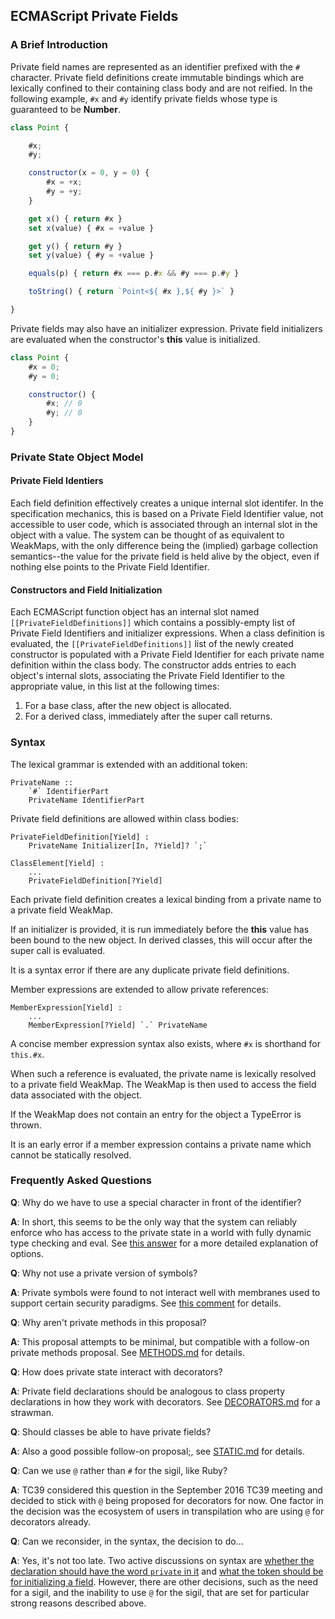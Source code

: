 ## ECMAScript Private Fields

### A Brief Introduction

Private field names are represented as an identifier prefixed with the `#` character.  Private field definitions create immutable bindings which are lexically confined to their containing class body and are not reified.  In the following example, `#x` and `#y` identify private fields whose type is guaranteed to be **Number**.

```js
class Point {

    #x;
    #y;

    constructor(x = 0, y = 0) {
        #x = +x;
        #y = +y;
    }

    get x() { return #x }
    set x(value) { #x = +value }

    get y() { return #y }
    set y(value) { #y = +value }

    equals(p) { return #x === p.#x && #y === p.#y }

    toString() { return `Point<${ #x },${ #y }>` }

}
```

Private fields may also have an initializer expression.  Private field initializers are evaluated when the constructor's **this** value is initialized.

```js
class Point {
    #x = 0;
    #y = 0;

    constructor() {
        #x; // 0
        #y; // 0
    }
}
```

### Private State Object Model

#### Private Field Identiers

Each field definition effectively creates a unique internal slot identifer. In the specification mechanics, this is based on a Private Field Identifier value, not accessible to user code, which is associated through an internal slot in the object with a value. The system can be thought of as equivalent to WeakMaps, with the only difference being the (implied) garbage collection semantics--the value for the private field is held alive by the object, even if nothing else points to the Private Field Identifier.

#### Constructors and Field Initialization

Each ECMAScript function object has an internal slot named `[[PrivateFieldDefinitions]]` which contains a possibly-empty list of Private Field Identifiers and initializer expressions.  When a class definition is evaluated, the `[[PrivateFieldDefinitions]]` list of the newly created constructor is populated with a Private Field Identifier for each private name definition within the class body.  The constructor adds entries to each object's internal slots, associating the Private Field Identifier to the appropriate value, in this list at the following times:

1. For a base class, after the new object is allocated.
1. For a derived class, immediately after the super call returns.

### Syntax

The lexical grammar is extended with an additional token:

```
PrivateName ::
    `#` IdentifierPart
    PrivateName IdentifierPart
```

Private field definitions are allowed within class bodies:

```
PrivateFieldDefinition[Yield] :
    PrivateName Initializer[In, ?Yield]? `;`

ClassElement[Yield] :
    ...
    PrivateFieldDefinition[?Yield]
```

Each private field definition creates a lexical binding from a private name to a private field WeakMap.

If an initializer is provided, it is run immediately before the **this** value has been bound to the new object.  In derived classes, this will occur after the super call is evaluated.

It is a syntax error if there are any duplicate private field definitions.

Member expressions are extended to allow private references:

```
MemberExpression[Yield] :
    ...
    MemberExpression[?Yield] `.` PrivateName
```

A concise member expression syntax also exists, where `#x` is shorthand for `this.#x`.

When such a reference is evaluated, the private name is lexically resolved to a private field WeakMap.  The WeakMap is then used to access the field data associated with the object.

If the WeakMap does not contain an entry for the object a TypeError is thrown.

It is an early error if a member expression contains a private name which cannot be statically resolved.

### Frequently Asked Questions ###

**Q**: Why do we have to use a special character in front of the identifier?

**A**: In short, this seems to be the only way that the system can reliably enforce who has access to the private state in a world with fully dynamic type checking and eval. See [this answer](https://github.com/tc39/proposal-private-fields/issues/14#issuecomment-153050837) for a more detailed explanation of options.

**Q**: Why not use a private version of symbols?

**A**: Private symbols were found to not interact well with membranes used to support certain security paradigms. See [this comment](https://github.com/zenparsing/es-abstract-refs/issues/11#issuecomment-65723350) for details.

**Q**: Why aren't private methods in this proposal?

**A**: This proposal attempts to be minimal, but compatible with a follow-on private methods proposal. See [METHODS.md](https://github.com/tc39/proposal-private-fields/blob/master/METHODS.md) for details.

**Q**: How does private state interact with decorators?

**A**: Private field declarations should be analogous to class property declarations in how they work with decorators. See [DECORATORS.md](https://github.com/tc39/proposal-private-fields/blob/master/DECORATORS.md) for a strawman.

**Q**: Should classes be able to have private fields?

**A**: Also a good possible follow-on proposal;, see [STATIC.md](https://github.com/tc39/proposal-private-fields/blob/master/STATIC.md) for details.

**Q**: Can we use `@` rather than `#` for the sigil, like Ruby?

**A**: TC39 considered this question in the September 2016 TC39 meeting and decided to stick with `@` being proposed for decorators for now. One factor in the decision was the ecosystem of users in transpilation who are using `@` for decorators already.

**Q**: Can we reconsider, in the syntax, the decision to do...

**A**: Yes, it's not too late. Two active discussions on syntax are [whether the declaration should have the word `private` in it](https://github.com/tc39/proposal-private-fields/issues/53) and [what the token should be for initializing a field](https://github.com/tc39/proposal-class-public-fields/issues/33). However, there are other decisions, such as the need for a sigil, and the inability to use `@` for the sigil, that are set for particular strong reasons described above.
